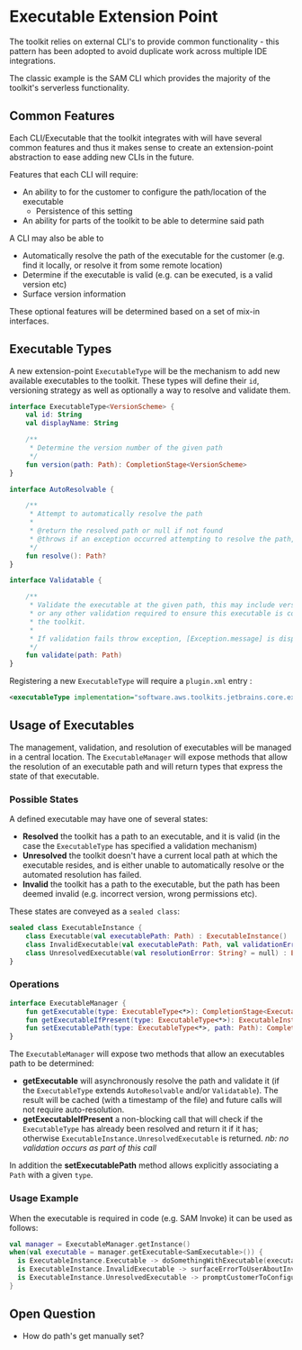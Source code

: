 # Executable Extension Point

The toolkit relies on external CLI's to provide common functionality - this pattern has been adopted
to avoid duplicate work across multiple IDE integrations.

The classic example is the SAM CLI which provides the majority of the toolkit's serverless functionality.

## Common Features

Each CLI/Executable that the toolkit integrates with will have several common features and thus it makes
sense to create an extension-point abstraction to ease adding new CLIs in the future.

Features that each CLI will require:
* An ability to for the customer to configure the path/location of the executable
  * Persistence of this setting
* An ability for parts of the toolkit to be able to determine said path

A CLI may also be able to 
* Automatically resolve the path of the executable for the customer (e.g. find it locally, or resolve it from some remote location)
* Determine if the executable is valid (e.g. can be executed, is a valid version etc)
* Surface version information

These optional features will be determined based on a set of mix-in interfaces.

## Executable Types
A new extension-point `ExecutableType` will be the mechanism to add new available executables to the toolkit. These types will define their
`id`, versioning strategy as well as optionally a way to resolve and validate them.

```kt
interface ExecutableType<VersionScheme> {
    val id: String
    val displayName: String

    /**
     * Determine the version number of the given path
     */
    fun version(path: Path): CompletionStage<VersionScheme>
}

interface AutoResolvable {

    /**
     * Attempt to automatically resolve the path
     *
     * @return the resolved path or null if not found
     * @throws if an exception occurred attempting to resolve the path, when success was expected
     */
    fun resolve(): Path?
}

interface Validatable {

    /**
     * Validate the executable at the given path, this may include version checks
     * or any other validation required to ensure this executable is compatible with
     * the toolkit.
     *
     * If validation fails throw exception, [Exception.message] is displayed to the user
     */
    fun validate(path: Path)
}
```

Registering a new `ExecutableType` will require a `plugin.xml` entry :

```xml
<executableType implementation="software.aws.toolkits.jetbrains.core.executables.SamExecutable"/>
```

## Usage of Executables
The management, validation, and resolution of executables will be managed in a central location. The `ExecutableManager` will expose
methods that allow the resolution of an executable path and will return types that express the state of that executable.

### Possible States
A defined executable may have one of several states:
* **Resolved** the toolkit has a path to an executable, and it is valid (in the case the `ExecutableType` has specified a validation mechanism)
* **Unresolved** the toolkit doesn't have a current local path at which the executable resides, and is either unable to automatically resolve
or the automated resolution has failed.
* **Invalid** the toolkit has a path to the executable, but the path has been deemed invalid (e.g. incorrect version, wrong permissions etc).

These states are conveyed as a `sealed class`:

```kt
sealed class ExecutableInstance {
    class Executable(val executablePath: Path) : ExecutableInstance()
    class InvalidExecutable(val executablePath: Path, val validationError: String) : ExecutableInstance()
    class UnresolvedExecutable(val resolutionError: String? = null) : ExecutableInstance()
}
```

### Operations
```kt
interface ExecutableManager {
    fun getExecutable(type: ExecutableType<*>): CompletionStage<ExecutableInstance>
    fun getExecutableIfPresent(type: ExecutableType<*>): ExecutableInstance
    fun setExecutablePath(type: ExecutableType<*>, path: Path): CompletionStage<ExecutableInstance>
}
```

The `ExecutableManager` will expose two methods that allow an executables path to be determined:
* **getExecutable** will asynchronously resolve the path and validate it (if the `ExecutableType` extends `AutoResolvable` and/or `Validatable`).
The result will be cached (with a timestamp of the file) and future calls will not require auto-resolution.
* **getExecutableIfPresent** a non-blocking call that will check if the `ExecutableType` has already been resolved and return it if it has; otherwise 
`ExecutableInstance.UnresolvedExecutable` is returned. *nb: no validation occurs as part of this call*

In addition the **setExecutablePath** method allows explicitly associating a `Path` with a given `type`. 

### Usage Example

When the executable is required in code (e.g. SAM Invoke) it can be used as follows:

```kt
val manager = ExecutableManager.getInstance()
when(val executable = manager.getExecutable<SamExecutable>()) {
  is ExecutableInstance.Executable -> doSomethingWithExecutable(executable.executablePath)
  is ExecutableInstance.InvalidExecutable -> surfaceErrorToUserAboutInvalidVersion(exectuable.validationError)
  is ExecutableInstance.UnresolvedExecutable -> promptCustomerToConfigure(executable.resolutionError)
}
```

## Open Question
* How do path's get manually set?
